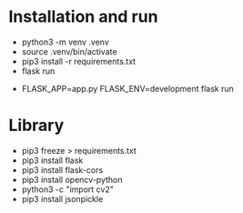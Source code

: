 # Installation and run

- python3 -m venv .venv
- source .venv/bin/activate
- pip3 install -r requirements.txt
- flask run
<!-- python -m flask run -->
- FLASK_APP=app.py FLASK_ENV=development flask run

# Library
- pip3 freeze > requirements.txt
- pip3 install flask
- pip3 install flask-cors
- pip3 install opencv-python
- python3 -c "import cv2"
- pip3 install jsonpickle
